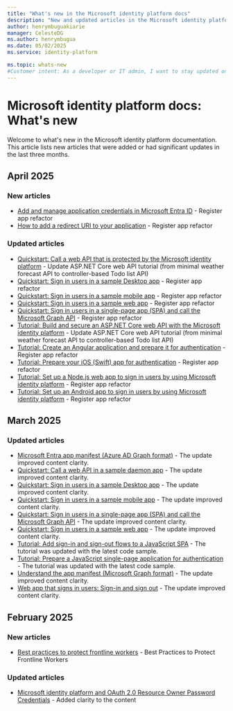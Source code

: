 ```yaml
---
title: "What's new in the Microsoft identity platform docs"
description: "New and updated articles in the Microsoft identity platform documentation."
author: henrymbuguakiarie
manager: CelesteDG
ms.author: henrymbugua
ms.date: 05/02/2025
ms.service: identity-platform

ms.topic: whats-new
#Customer intent: As a developer or IT admin, I want to stay updated on the latest changes and additions to the Microsoft identity platform documentation, so that I can ensure that my applications and systems are using the most current and relevant information.
---
```


# Microsoft identity platform docs: What's new

Welcome to what's new in the Microsoft identity platform documentation. This article lists new articles that were added or had significant updates in the last three months.

## April 2025

### New articles

* [Add and manage application credentials in Microsoft Entra ID](how-to-add-credentials.md) - Register app refactor
* [How to add a redirect URI to your application](how-to-add-redirect-uri.md) - Register app refactor

### Updated articles

* [Quickstart: Call a web API that is protected by the Microsoft identity platform](quickstart-web-api-dotnet-protect-app.md) - Update ASP.NET Core web API tutorial (from minimal weather forecast API to controller-based Todo list API)
* [Quickstart: Sign in users in a sample Desktop app](quickstart-desktop-app-sign-in.md) - Register app refactor
* [Quickstart: Sign in users in a sample mobile app](quickstart-mobile-app-sign-in.md) - Register app refactor
* [Quickstart: Sign in users in a sample web app](quickstart-web-app-sign-in.md) - Register app refactor
* [Quickstart: Sign in users in a single-page app (SPA) and call the Microsoft Graph API](quickstart-single-page-app-sign-in.md) - Register app refactor
* [Tutorial: Build and secure an ASP.NET Core web API with the Microsoft identity platform](tutorial-web-api-dotnet-core-build-app.md) - Update ASP.NET Core web API tutorial (from minimal weather forecast API to controller-based Todo list API)
* [Tutorial: Create an Angular application and prepare it for authentication](tutorial-single-page-apps-angular-prepare-app.md) - Register app refactor
* [Tutorial: Prepare your iOS (Swift) app for authentication](tutorial-mobile-app-ios-swift-prepare-app.md) - Register app refactor
* [Tutorial: Set up a Node.js web app to sign in users by using Microsoft identity platform](tutorial-web-app-node-sign-in-prepare-app.md) - Register app refactor
* [Tutorial: Set up an Android app to sign in users by using Microsoft identity platform](tutorial-mobile-app-android-prepare-app.md) - Register app refactor

## March 2025

### Updated articles

- [Microsoft Entra app manifest (Azure AD Graph format)](reference-app-manifest.md) - The update improved content clarity.
- [Quickstart: Call a web API in a sample daemon app](quickstart-daemon-app-call-api.md) - The update improved content clarity.
- [Quickstart: Sign in users in a sample Desktop app](quickstart-desktop-app-sign-in.md) - The update improved content clarity.
- [Quickstart: Sign in users in a sample mobile app](quickstart-mobile-app-sign-in.md) - The update improved content clarity.
- [Quickstart: Sign in users in a single-page app (SPA) and call the Microsoft Graph API](quickstart-single-page-app-sign-in.md) - The update improved content clarity.
- [Quickstart: Sign in users in a sample web app](quickstart-web-app-sign-in.md) - The update improved content clarity.
- [Tutorial: Add sign-in and sign-out flows to a JavaScript SPA](tutorial-single-page-app-javascript-configure-authentication.md) - The tutorial was updated with the latest code sample.
- [Tutorial: Prepare a JavaScript single-page application for authentication](tutorial-single-page-app-javascript-prepare-app.md) - The tutorial was updated with the latest code sample.
- [Understand the app manifest (Microsoft Graph format)](reference-microsoft-graph-app-manifest.md) - The update improved content clarity.
- [Web app that signs in users: Sign-in and sign out](scenario-web-app-sign-user-sign-in.md) - The update improved content clarity.


## February 2025

### New articles

- [Best practices to protect frontline workers](security-best-practices-for-frontline-workers.md) - Best Practices to Protect Frontline Workers

### Updated articles

- [Microsoft identity platform and OAuth 2.0 Resource Owner Password Credentials](v2-oauth-ropc.md) - Added clarity to the content

